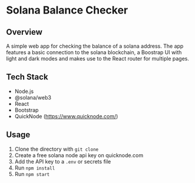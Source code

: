 # Solana Balance Checker

## Overview
A simple web app for checking the balance of a solana address. The app features a basic connection to the solana blockchain, a Boostrap UI with light and dark modes and makes use to the React router for multiple pages.

## Tech Stack
- Node.js
- @solana/web3
- React
- Bootstrap
- QuickNode (https://www.quicknode.com/)

## Usage
1. Clone the directory with `git clone`
2. Create a free solana node api key on quicknode.com
3. Add the API key to a `.env` or secrets file
4. Run `npm install`
5. Run `npm start`
